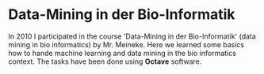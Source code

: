 # Data-Mining in der Bio-Informatik
In 2010 I participated in the course 'Data-Mining in der Bio-Informatik' (data mining in bio informatics) by Mr.
Meineke. Here we learned some basics how to hande machine learning and data mining in the bio informatics context. 
The tasks have been done using **Octave** software.